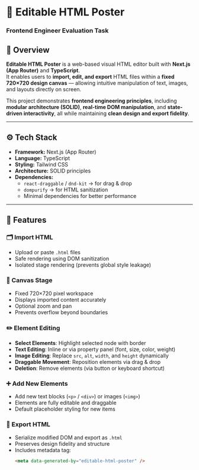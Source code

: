 # 🧩 Editable HTML Poster  
### Frontend Engineer Evaluation Task

## 🚀 Overview  
**Editable HTML Poster** is a web-based visual HTML editor built with **Next.js (App Router)** and **TypeScript**.  
It enables users to **import, edit, and export** HTML files within a **fixed 720×720 design canvas** — allowing intuitive manipulation of text, images, and layouts directly on screen.

This project demonstrates **frontend engineering principles**, including **modular architecture (SOLID)**, **real-time DOM manipulation**, and **state-driven interactivity**, all while maintaining **clean design and export fidelity**.

---

## ⚙️ Tech Stack  
- **Framework:** Next.js (App Router)  
- **Language:** TypeScript  
- **Styling:** Tailwind CSS  
- **Architecture:** SOLID principles  
- **Dependencies:**  
  - `react-draggable` / `dnd-kit` → for drag & drop  
  - `dompurify` → for HTML sanitization  
  - Minimal dependencies for better performance  

---

## 🎯 Features  

### 🗂️ Import HTML  
- Upload or paste `.html` files  
- Safe rendering using DOM sanitization  
- Isolated stage rendering (prevents global style leakage)

### 🧱 Canvas Stage  
- Fixed 720×720 pixel workspace  
- Displays imported content accurately  
- Optional zoom and pan  
- Prevents overflow beyond boundaries  

### ✏️ Element Editing  
- **Select Elements**: Highlight selected node with border  
- **Text Editing**: Inline or via property panel (font, size, color, weight)  
- **Image Editing**: Replace `src`, `alt`, `width`, and `height` dynamically  
- **Draggable Movement**: Reposition elements via drag & drop  
- **Deletion**: Remove elements (via button or keyboard shortcut)  

### ➕ Add New Elements  
- Add new text blocks (`<p>` / `<div>`) or images (`<img>`)  
- Elements are fully editable and draggable  
- Default placeholder styling for new items  

### 💾 Export HTML  
- Serialize modified DOM and export as `.html`  
- Preserves design fidelity and structure  
- Includes metadata tag:  
  ```html
  <meta data-generated-by="editable-html-poster" />